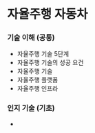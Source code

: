 # 자율주행 자동차

### 기술 이해 (공통)
 - 자율주행 기술 5단계
 - 자율주행 기술의 성공 요건
 - 자율주행 기술
 - 자율주행 플랫폼
 - 자율주행 인프라
 
### 인지 기술 (기초)
 - 
